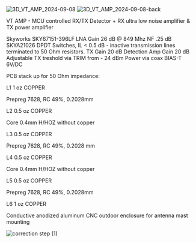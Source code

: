 
![3D_VT_AMP_2024-09-08](https://github.com/user-attachments/assets/57fdfc6e-6bc0-4440-86ff-b78577389bef)
![3D_VT_AMP_2024-09-08-back](https://github.com/user-attachments/assets/eaebc3d0-4aca-44aa-9770-2fe317b3db8c)

VT AMP - MCU controlled RX/TX Detector + RX ultra low noise amplifier & TX power amplifier

Skyworks SKY67151-396LF
LNA Gain 26 dB @ 849 Mhz NF .25 dB
SKYA21026 DPDT Switches, IL < 0.5 dB - inactive transmission lines terminated to 50 Ohm resistors.
TX Gain 20 dB
Detection Amp Gain 20 dB
Adjustable TX treshold via TRIM from - 24 dBm
Power via coax BIAS-T 6V/DC

PCB stack up for 50 Ohm impedance:


L1 1 oz COPPER

Prepreg 7628, RC 49%, 0.2028mm

L2 0.5 oz COPPER

Core 0.4mm H/HOZ without copper

L3 0.5 oz COPPER

Prepreg 7628, RC 49%, 0.2028 mm

L4 0.5 oz COPPER

Core 0.4mm H/HOZ without copper

L5 0.5 oz COPPER

Prepreg 7628, RC 49%, 0.2028mm

L6 1 oz COPPER

Conductive anodized aluminum CNC outdoor enclosure for antenna mast mounting

![correction step (1)](https://github.com/user-attachments/assets/a1ed6b1d-f974-427b-960b-77eeacaf4285)
